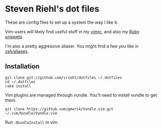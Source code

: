# Steven Riehl's dot files

These are config files to set up a system the way I like it.

Vim-users will likely find useful stuff in my [vimrc](vimrc), and also my [Ruby snippets](vim/snippets/ruby.snippets).

I'm also a pretty aggressive aliaser. You might find a few you like in [zsh/aliases](zsh/aliases).

## Installation

    git clone git://github.com/sriehl/dotfiles ~/.dotfiles
    cd ~/.dotfiles
    rake install

  Vim plugins are managed through vundle. You'll need to install vundle to get them.

    git clone https://github.com/gmarik/Vundle.vim.git ~/.vim/bundle/Vundle.vim
  Run `:BundleInstall` in vim.
